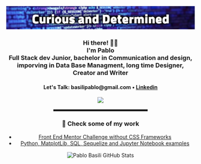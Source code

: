 <div align="center">
  <img src="./portadaPBGitHub.png" alt="PB's Header">

  <br>
  
<h3>Hi there! 👋🤓<br>I'm Pablo<br>Full Stack dev Junior, bachelor in Communication and design, <br>imporving in Data Base Managment, long time Designer, <br>Creator and Writer</h3>

<h4> <a>Let's Talk: basilipablo@gmail.com</a> • <a href="https://www.linkedin.com/in/basilipablo/">Linkedin</a> </h4>

<a href="https://basilipablo2todolist.herokuapp.com/"><img src="https://www.latercera.com/resizer/TmVz9szOqVu5kmXHnAGsu1EIeHQ=/800x0/smart/arc-anglerfish-arc2-prod-copesa.s3.amazonaws.com/public/5RKSMEMEXJEPTMSLL77RJDACMM.jpg" width="100"></a>

<hr width="50%" style="height:5px;">

<h3>📕 Check some of my work</h3>

<!-- WORKS-LINKS-LIST:START -->
- [Front End Mentor Challenge without CSS Frameworks](https://github.com/basilipablo/3-column)
- [Python, MatplotLib, SQL, Sequelize and Jupyter Notebook examples](https://drive.google.com/drive/folders/1Z4MaXncW-jtyeLEXZSLGuEw2FO9-h8hj?usp=sharing)
<!-- WORKS-LINKS-LIST:END -->

<!-- <h3>💼 What & Where I am currently working at/on/as</h3>
  
<p align="center">
    <img align="center" alt="Javier Balonga GitHub Stats" src="https://github-readme-stats.vercel.app/api/top-langs/?username=JavierBalonga&layout=compact" />
</p>

<p>
<a href="https://owlsectechnologies.co.ke">OwlSec Technologies: Founder and Consultant 💼</a><br>
<a href="https://thebistronewsletter.netlify.app">The Bistro Ke Daily Newsletter: Founder, Editor in Chief and Developer ☕</a><br>
<a href="https://saoainc.netlify.app">SAOA Media, Tech and Agriculture: Founder, Designer and Developer 💼</a><br>
<a href="https://thenoesismagazine.netlify.app">The Noesis Magazine: Chief Editor, Developer and Founder ✒</a><br>
<a href="https://stephenajulu.com">Open World: Freelance 🌐</a><br>
Sepochi Co Online Store: Founder and Dev 🚀 <em>coming soon</em><br>
<a href="https://stephenajulu.com">Stephen Ajulu's Personal Portfolio, Blog and Notes Website: Owner and Developer</a>  🚀 ....<br>
<a href="https://greeetincard.carrd.co">GreeetinCard: Founder, Developer and Designer</a>  🚀 <em>coming soon</em><br>
Tech6: Founder and Developer  🚀 <em>coming soon</em><br>
<a href="https://this1.netlify.app">T.H.I.S: Founder, Developer and Data Entry</a>  🚀 <em>coming soon</em><br>
BioEmergency & Biomme: Founder and Developer  🚀 <em>coming soon</em><br>
Lofyd  🚀 <em>coming soon</em>
</p>-->

<p align="center">
    <img align="center" alt="Pablo Basili GitHub Stats" src="https://github-readme-stats.vercel.app/api/top-langs/?username=basilipablo&layout=compact" />
</p>

 
</div>
